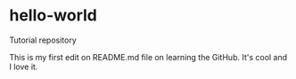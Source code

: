 # hello-world
Tutorial repository

This is my first edit on README.md file on learning the GitHub.
It's cool and I love it.
